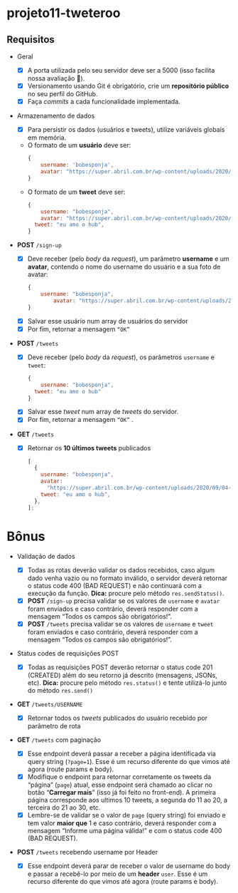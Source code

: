 # projeto11-tweteroo

## Requisitos

- Geral
  - [x] A porta utilizada pelo seu servidor deve ser a 5000 (isso facilita nossa avaliação 🙂).
  - [x] Versionamento usando Git é obrigatório, crie um **repositório público** no seu perfil do GitHub.
  - [x] Faça _commits_ a cada funcionalidade implementada.
- Armazenamento de dados

  - [x] Para persistir os dados (usuários e tweets), utilize variáveis globais em memória.
  - O formato de um **usuário** deve ser:
    ```jsx
    {
    	username: 'bobesponja',
    	avatar: "https://super.abril.com.br/wp-content/uploads/2020/09/04-09_gato_SITE.jpg?quality=70&strip=info"
    }
    ```
  - O formato de um **tweet** deve ser:
    ```jsx
    {
    	username: "bobesponja",
    	avatar: "https://super.abril.com.br/wp-content/uploads/2020/09/04-09_gato_SITE.jpg?quality=70&strip=info",
      tweet: "eu amo o hub",
    }
    ```

- **POST** `/sign-up`

  - [x] Deve receber (pelo _body_ da _request_), um parâmetro **username** e um **avatar**, contendo o nome do username do usuário e a sua foto de avatar:
    ```jsx
    {
        username: "bobesponja",
    		avatar: "https://super.abril.com.br/wp-content/uploads/2020/09/04-09_gato_SITE.jpg?quality=70&strip=info"
    }
    ```
  - [x] Salvar esse usuário num array de usuários do servidor
  - [x] Por fim, retornar a mensagem `“OK”`

- **POST** `/tweets`

  - [x] Deve receber (pelo _body_ da _request_), os parâmetros `username` e `tweet`:
    ```jsx
    {
    	username: "bobesponja",
      tweet: "eu amo o hub"
    }
    ```
  - [x] Salvar esse _tweet_ num array de _tweets_ do servidor.
  - [x] Por fim, retornar a mensagem `“OK”` .

- **GET** `/tweets`
  - [x] Retornar os **10 últimos tweets** publicados
    ```jsx
    [
      {
        username: "bobesponja",
        avatar:
          "https://super.abril.com.br/wp-content/uploads/2020/09/04-09_gato_SITE.jpg?quality=70&strip=info",
        tweet: "eu amo o hub",
      },
    ];
    ```

# Bônus

- Validação de dados

  - [x] Todas as rotas deverão validar os dados recebidos, caso algum dado venha vazio ou no formato inválido, o servidor deverá retornar o status code 400 (BAD REQUEST) e não continuará com a execução da função. **Dica:** procure pelo método `res.sendStatus()`.
  - [x] **POST** `/sign-up` precisa validar se os valores de `username` e `avatar` foram enviados e caso contrário, deverá responder com a mensagem “Todos os campos são obrigatórios!”.
  - [x] **POST** `/tweets` precisa validar se os valores de `username` e `tweet` foram enviados e caso contrário, deverá responder com a mensagem “Todos os campos são obrigatórios!”.

- Status codes de requisições POST

  - [x] Todas as requisições POST deverão retornar o status code 201 (CREATED) além do seu retorno já descrito (mensagens, JSONs, etc). **Dica:** procure pelo método `res.status()` e tente utilizá-lo junto do método `res.send()`

- **GET** `/tweets/USERNAME`

  - [x] Retornar todos os _tweets_ publicados do usuário recebido por parâmetro de rota

- **GET** `/tweets` com paginação

  - [x] Esse endpoint deverá passar a receber a página identificada via query string (`?page=1`). Esse é um recurso diferente do que vimos até agora (route params e body).
  - [x] Modifique o endpoint para retornar corretamente os tweets da “página” (`page`) atual, esse endpoint será chamado ao clicar no botão “**Carregar mais**” (isso já foi feito no front-end). A primeira página corresponde aos ultimos 10 tweets, a segunda do 11 ao 20, a terceira do 21 ao 30, etc.
  - [x] Lembre-se de validar se o valor de `page` (query string) foi enviado e tem valor **maior que** 1 e caso contrário, deverá responder com a mensagem “Informe uma página válida!” e com o status code 400 (BAD REQUEST).

- **POST** `/tweets` recebendo username por Header
  - [x] Esse endpoint deverá parar de receber o valor de username do body e passar a recebê-lo por meio de um **header** `user`. Esse é um recurso diferente do que vimos até agora (route params e body).
